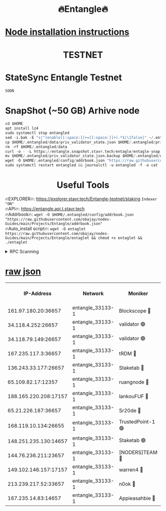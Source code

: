 <h1 align="center"> 🔥Entangle🔥</h1>

[Node installation instructions](https://github.com/obajay/nodes-Guides/tree/main/Projects/Entangle)
=

<h1 align="center"> TESTNET</h1>

# StateSync Entangle Testnet
```python
SOON
```
# SnapShot (~50 GB) Arhive node
```python
cd $HOME
apt install lz4
sudo systemctl stop entangled
sed -i.bak -E "s|^(enable[[:space:]]+=[[:space:]]+).*$|\1false|" ~/.entangled/config/config.toml
cp $HOME/.entangled/data/priv_validator_state.json $HOME/.entangled/priv_validator_state.json.backup
rm -rf $HOME/.entangled/data
curl -o - -L https://entangle.snapshot.stavr.tech/entagle/entagle-snap.tar.lz4 | lz4 -c -d - | tar -x -C $HOME/.entangled --strip-components 2
mv $HOME/.entangled/priv_validator_state.json.backup $HOME/.entangled/data/priv_validator_state.json
wget -O $HOME/.entangled/config/addrbook.json "https://raw.githubusercontent.com/obajay/nodes-Guides/main/Projects/Entangle/addrbook.json"
sudo systemctl restart entangled && journalctl -u entangled -f -o cat
```
 <h1 align="center"> Useful Tools</h1>
 
🔥EXPLORER🔥: https://explorer.stavr.tech/Entangle-testnet/staking        `Indexer "ON"` \
🔥API🔥:      https://entangle.api.t.stavr.tech \
🔥Addrbook🔥: ```wget -O $HOME/.entangled/config/addrbook.json "https://raw.githubusercontent.com/obajay/nodes-Guides/main/Projects/Entangle/addrbook.json"``` \
🔥Auto_install script🔥:  `wget -O entaglet https://raw.githubusercontent.com/obajay/nodes-Guides/main/Projects/Entangle/entaglet && chmod +x entaglet && ./entaglet`


<details>
<summary>RPC Scanning</summary>

<h2 align="center"> We scan nodes in real time every 4 hours. And we provide the final result of RPC endpoints.
We cannot influence the operation of these nodes in any way. </h2>


```python
If Voting Power is higher than 0 --> then the Node is a validator of the network and may be subject to attack and be a potential threat to the chain.
```
```python
We marked such validators with a red symbol
```

</details>

[raw json](https://rpc-check.entangt.stavr.tech/entangt/rpc-entangt-result.json)
=


<table><tr><th>IP-Address</th><th>Network</th><th>Moniker</th><th>Latest Block Height</th><th>Earliest Block Height</th><th>Catching Up</th><th>Tx Index</th><th>Voting Power</th><th>Scan Time</th></tr><tr><td>161.97.180.20:36657</td><td>entangle_33133-1</td><td>Blockscope 🔴</td><td>2518961</td><td>1</td><td>False</td><td>off</td><td>309230121877688</td><td>2024-03-06T23:24:57.322604264UTC</td></tr><tr><td>34.118.4.252:26657</td><td>entangle_33133-1</td><td>validator 🟢</td><td>2518963</td><td>1</td><td>False</td><td>on</td><td>0</td><td>2024-03-06T23:25:00.011965983UTC</td></tr><tr><td>34.118.79.149:26657</td><td>entangle_33133-1</td><td>validator 🟢</td><td>2518968</td><td>1</td><td>False</td><td>on</td><td>0</td><td>2024-03-06T23:25:19.836573114UTC</td></tr><tr><td>167.235.117.3:36657</td><td>entangle_33133-1</td><td>tRDM 🔴</td><td>2518969</td><td>1</td><td>False</td><td>on</td><td>213863136630369</td><td>2024-03-06T23:25:22.410482717UTC</td></tr><tr><td>136.243.33.177:26657</td><td>entangle_33133-1</td><td>Staketab 🔴</td><td>2518967</td><td>660001</td><td>False</td><td>on</td><td>179896687405743</td><td>2024-03-06T23:25:13.194873571UTC</td></tr><tr><td>65.109.82.17:12357</td><td>entangle_33133-1</td><td>ruangnode 🔴</td><td>2518961</td><td>1312001</td><td>False</td><td>off</td><td>549900314118535</td><td>2024-03-06T23:24:57.670371399UTC</td></tr><tr><td>188.165.220.208:17157</td><td>entangle_33133-1</td><td>lankouFUF 🔴</td><td>2518963</td><td>1910001</td><td>False</td><td>off</td><td>330384330352701</td><td>2024-03-06T23:25:02.314341523UTC</td></tr><tr><td>65.21.226.187:36657</td><td>entangle_33133-1</td><td>Sr20de 🔴</td><td>2518961</td><td>2049001</td><td>False</td><td>off</td><td>29239683913065</td><td>2024-03-06T23:24:57.076644864UTC</td></tr><tr><td>168.119.10.134:26655</td><td>entangle_33133-1</td><td>TrustedPoint-1 🟢</td><td>2518969</td><td>2268001</td><td>False</td><td>off</td><td>0</td><td>2024-03-06T23:25:22.651429135UTC</td></tr><tr><td>148.251.235.130:14657</td><td>entangle_33133-1</td><td>Staketab 🟢</td><td>2518961</td><td>2272001</td><td>False</td><td>on</td><td>0</td><td>2024-03-06T23:24:56.755424591UTC</td></tr><tr><td>144.76.236.211:23657</td><td>entangle_33133-1</td><td>[NODERS]TEAM 🔴</td><td>2518966</td><td>2304001</td><td>False</td><td>off</td><td>26809201862623766</td><td>2024-03-06T23:25:12.997726733UTC</td></tr><tr><td>149.102.146.157:17157</td><td>entangle_33133-1</td><td>warren4 🔴</td><td>2518966</td><td>2327001</td><td>False</td><td>on</td><td>503591085605383</td><td>2024-03-06T23:25:12.796898898UTC</td></tr><tr><td>213.239.217.52:33657</td><td>entangle_33133-1</td><td>n0ok 🔴</td><td>2518968</td><td>2418968</td><td>False</td><td>off</td><td>46610770498213813</td><td>2024-03-06T23:25:17.480616435UTC</td></tr><tr><td>167.235.14.83:14657</td><td>entangle_33133-1</td><td>Appieasahbie 🔴</td><td>2518969</td><td>2436001</td><td>False</td><td>on</td><td>43265548787075332</td><td>2024-03-06T23:25:22.114525728UTC</td></tr></table>
